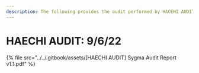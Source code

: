 ```yaml
---
description: The following provides the audit performed by HACEHI AUDIT.
---
```


# HAECHI AUDIT: 9/6/22

{% file src="../../.gitbook/assets/[HAECHI AUDIT] Sygma Audit Report v1.1.pdf" %}

